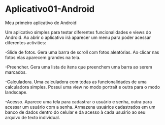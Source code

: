 # Aplicativo01-Android
Meu primeiro aplicativo de Android

Um aplicativo simples para testar diferentes funcionalidades e views do Android. Ao abrir o aplicativo irá aparecer um menu para poder acessar diferentes activities:

-Slide de fotos.
  Gera uma barra de scroll com fotos aleatórias. Ao clicar nas fotos elas aparecem grandes na tela.
  
-Preencher.
  Gera uma lista de itens que preenchem uma barra ao serem marcados.
  
-Calculadora.
  Uma calculadora com todas as funcionalidades de uma calculadora simples. Possui uma view no modo portrait e outra para o modo landscape.
  
-Acesso.
  Aparece uma tela para cadastrar o usuário e senha, outra para acessar um usuário com a senha. Armazena usuários cadastrados em um banco de dados dentro do celular e da acesso à cada usuário ao seu arquivo de texto individual.
